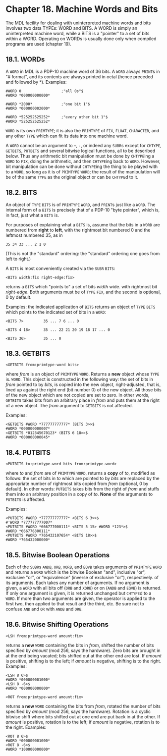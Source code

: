 # Chapter 18. Machine Words and Bits

The MDL facility for dealing with uninterpreted machine words and bits
involves two data TYPEs: WORD and BITS. A WORD is simply an
uninterpreted machine word, while a BITS is a "pointer" to a set of
bits within a WORD. Operating on WORDs is usually done only when
compiled programs are used (chapter 19).

## 18.1. WORDs

A `WORD` in MDL is a PDP-10 machine word of 36 bits. A `WORD` always
`PRINT`s in "# format", and its contents are always printed in octal
(hence preceded and followed by *). Examples:

    #WORD 0                  ;"all 0s"$
    #WORD *000000000000*

    #WORD *2000*             ;"one bit 1"$
    #WORD *000000002000*

    #WORD *525252525252*     ;"every other bit 1"$
    #WORD *525252525252*

`WORD` is its own `PRIMTYPE`; it is also the `PRIMTYPE` of `FIX`,
`FLOAT`, `CHARACTER`, and any other `TYPE` which can fit its data into
one machine word.

A `WORD` cannot be an argument to `+`, `-`, or indeed any `SUBR`s
except for `CHTYPE`, `GETBITS`, `PUTBITS` and several bitwise logical
functions, all to be described below. Thus any arithmetic bit
manipulation must be done by `CHTYPE`ing a `WORD` to `FIX`, doing the
arithmetic, and then `CHTYPE`ing back to `WORD`. However, bit
manipulation can be done without `CHTYPE`ing the thing to be played
with to a `WORD`, so long as it is of `PRIMTYPE` `WORD`; the result of
the manipulation will be of the same `TYPE` as the original object or
can be `CHTYPE`d to it.

## 18.2. BITS

An object of `TYPE` `BITS` is of `PRIMTYPE` `WORD`, and `PRINT`s just
like a `WORD`. The internal form of a `BITS` is precisely that of a
PDP-10 "byte pointer", which is, in fact, just what a `BITS` is.

For purposes of explaining what a `BITS` is, assume that the bits in a
`WORD` are numbered from **right** to **left**, with the rightmost bit
numbered 0 and the leftmost numbered 35, as in

    35 34 33 ... 2 1 0

(This is not the "standard" ordering: the "standard" ordering one goes
from left to right.)

A `BITS` is most conveniently created via the `SUBR` `BITS`:

    <BITS width:fix right-edge:fix>

returns a `BITS` which "points to" a set of bits *width* wide. with
rightmost bit *right-edge*. Both arguments must be of `TYPE` `FIX`,
and the second is optional, 0 by default.

Examples: the indicated application of `BITS` returns an object of
`TYPE` `BITS` which points to the indicated set of bits in a `WORD`:

    <BITS 7>         35 ... 7 6 ... 0

    <BITS 4 18>      35 ... 22 21 20 19 18 17 ... 0

    <BITS 36>        35 ... 0

## 18.3. GETBITS

    <GETBITS from:primtype-word bits>

where *from* is an object of `PRIMTYPE` `WORD`. Returns a **new**
object whose `TYPE` is. `WORD`. This object is constructed in the
following way: the set of bits in *from* pointed to by *bits*, is
copied into the new object, right-adjusted, that is, lined up against
the right end (bit number 0) of the new object. All those bits of the
new object which are not copied are set to zero. In other words,
`GETBITS` takes bits from an arbitrary place in *from* and puts them
at the right of a new object. The *from* argument to `GETBITS` is not
affected.

Examples:

    <GETBITS #WORD *777777777777* (BITS 3>>$
    #WORD *000000000007*
    <GETBITS *012345670123* (BITS 6 18>>$
    #WORD *000000000045*

## 18.4. PUTBITS

    <PUTBITS to:primtype-word bits from:primtype-word>

where *to* and *from* are of `PRIMTYPE` `WORD`, returns a **copy** of
*to*, modified as follows: the set of bits in *to* which are pointed
to by *bits* are replaced by the appropriate number of rightmost bits
copied from *from* (optional, 0 by default). In other words: `PUTBITS`
takes bits from the right of *from* and stuffs them into an arbitrary
position in a copy of *to*. **None** of the arguments to `PUTBITS` is
affected.

Examples:

    <PUTBITS #WORD *777777777777* <BITS 6 3>>$
    #'WORD *777777777007*
    <PUTBITS #WORD *666777000111* <BITS 5 15> #WORD *123*>$
    #WORD *666776300111*
    <PUTBITS #WORD *765432107654* <BITS 18>>$
    #WORD *765432000000*

## 18.5. Bitwise Boolean Operations

Each of the `SUBR`s `ANDB`, `ORB`, `XORB`, and `EQVB` takes arguments
of `PRIMTYPE` `WORD` and returns a `WORD` which is the bitwise Boolean
"and", inclusive "or", exclusive "or", or "equivalence" (inverse of
exclusive "or"), respectively. of its arguments. Each takes any number
of arguments. If no argument is given, a `WORD` with all bits off
(`ORB` and `XORB`) or on (`ANDB` and `EQVB`) is returned. If only one
argument is given, it is returned unchanged but `CHTYPE`d to a `WORD`.
If more than two arguments are given, the operator is applied to the
first two, then applied to that result and the third, etc. Be sure not
to confuse `AND` and `OR` with `ANDB` and `ORB`.

## 18.6. Bitwise Shifting Operations

    <LSH from:primtype-word amount:fix>

returns a **new** `WORD` containing the bits in *from*, shifted the
number of bits specified by *amount* (mod 256, says the hardware).
Zero bits are brought in at the end being vacated; bits shifted out at
the other end are lost. If *amount* is positive, shifting is to the
left; if *amount* is negative, shifting is to the right. Examples:

    <LSH 8 6>$
    #WORD *000000001000*
    <LSH 8 -6>$
    #WORD *000000000000*

    <ROT from:primtype-word amount:fix>

returns a **new** `WORD` containing the bits from *from*, rotated the
number of bits specified by *amount* (mod 256, says the hardware).
Rotation is a cyclic bitwise shift where bits shifted out at one end
are put back in at the other. If *amount* is positive, rotation is to
the left; if *amount* is negative, rotation is to the right. Examples:

    <ROT 8 6>$
    #WORD *000000001000*
    <ROT 8 -6>$
    #WORD *100000000000*
